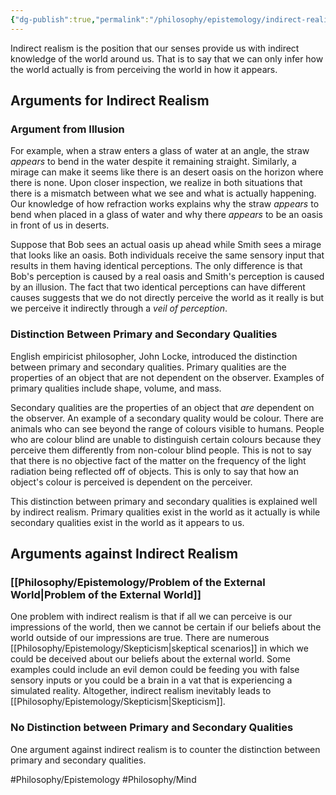 ```yaml
---
{"dg-publish":true,"permalink":"/philosophy/epistemology/indirect-realism/"}
---
```



Indirect realism is the position that our senses provide us with indirect knowledge of the world around us. That is to say that we can only infer how the world actually is from perceiving the world in how it appears.
## Arguments for Indirect Realism

### Argument from Illusion

For example, when a straw enters a glass of water at an angle, the straw *appears* to bend in the water despite it remaining straight. Similarly, a mirage can make it seems like there is an desert oasis on the horizon where there is none. Upon closer inspection, we realize in both situations that there is a mismatch between what we see and what is actually happening. Our knowledge of how refraction works explains why the straw *appears* to bend when placed in a glass of water and why there *appears* to be an oasis in front of us in deserts.

Suppose that Bob sees an actual oasis up ahead while Smith sees a mirage that looks like an oasis. Both individuals receive the same sensory input that results in them having identical perceptions. The only difference is that Bob's perception is caused by a real oasis and Smith's perception is caused by an illusion. The fact that two identical perceptions can have different causes suggests that we do not directly perceive the world as it really is but we perceive it indirectly through a *veil of perception*.
### Distinction Between Primary and Secondary Qualities

English empiricist philosopher, John Locke, introduced the distinction between primary and secondary qualities. Primary qualities are the properties of an object that are not dependent on the observer. Examples of primary qualities include shape, volume, and mass.

Secondary qualities are the properties of an object that *are* dependent on the observer. An example of a secondary quality would be colour. There are animals who can see beyond the range of colours visible to humans. People who are colour blind are unable to distinguish certain colours because they perceive them differently from non-colour blind people. This is not to say that there is no objective fact of the matter on the frequency of the light radiation being reflected off of objects. This is only to say that how an object's colour is perceived is dependent on the perceiver.

This distinction between primary and secondary qualities is explained well by indirect realism. Primary qualities exist in the world as it actually is while secondary qualities exist in the world as it appears to us.
## Arguments against Indirect Realism

### [[Philosophy/Epistemology/Problem of the External World\|Problem of the External World]]

One problem with indirect realism is that if all we can perceive is our impressions of the world, then we cannot be certain if our beliefs about the world outside of our impressions are true. There are numerous [[Philosophy/Epistemology/Skepticism\|skeptical scenarios]] in which we could be deceived about our beliefs about the external world. Some examples could include an evil demon could be feeding you with false sensory inputs or you could be a brain in a vat that is experiencing a simulated reality. Altogether, indirect realism inevitably leads to [[Philosophy/Epistemology/Skepticism\|Skepticism]].
### No Distinction between Primary and Secondary Qualities

One argument against indirect realism is to counter the distinction between primary and secondary qualities.

#Philosophy/Epistemology 
#Philosophy/Mind